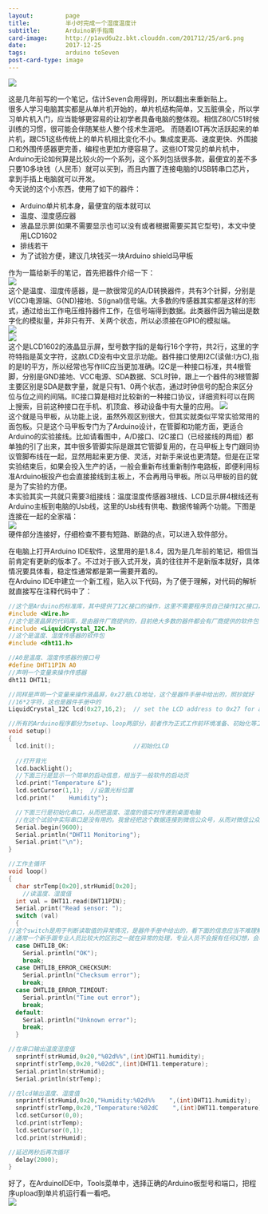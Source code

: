 ```yaml
---
layout:         page
title:          半小时完成一个湿度温度计
subtitle:       Arduino新手指南
card-image:     http://p1avd6u2z.bkt.clouddn.com/201712/25/ar6.png
date:           2017-12-25
tags:           arduino toSeven
post-card-type: image
---
```

![](http://p1avd6u2z.bkt.clouddn.com/201712/25/ar6.png)

这是几年前写的一个笔记，估计Seven会用得到，所以翻出来重新贴上。  
很多人学习电脑其实都是从单片机开始的，单片机结构简单，又五脏俱全，所以学习单片机入门，应当能够更容易的让初学者具备电脑的整体观。相信Z80/C51时候训练的习惯，很可能会伴随某些人整个技术生涯吧。 而随着IOT再次活跃起来的单片机，跟C51这些传统上的单片机相比变化不小。集成度更高、速度更快、外围接口和外围传感器更完善，编程也更加方便容易了。这些IOT常见的单片机中，Arduino无论如何算是比较火的一个系列，这个系列包括很多款，最便宜的差不多只要10多块钱（人民币）就可以买到，而且内置了连接电脑的USB转串口芯片，拿到手插上电脑就可以开发。  
今天说的这个小东西，使用了如下的器件：
* Arduino单片机本身，最便宜的版本就可以
* 温度、湿度感应器
* 液晶显示屏(如果不需要显示也可以没有或者根据需要买其它型号)，本文中使用LCD1602
* 排线若干
* 为了试验方便，建议几块钱买一块Arduino shield马甲板

作为一篇给新手的笔记，首先把器件介绍一下：  
![](http://p1avd6u2z.bkt.clouddn.com/201712/25/ar0.jpg)  
这个是温度、湿度传感器，是一款很常见的A/D转换器件，共有3个针脚，分别是V(CC)电源端、G(ND)接地、S(ignal)信号端。大多数的传感器其实都是这样的形式，通过给出工作电压维持器件工作，在信号端得到数据。此类器件因为输出是数字化的模拟量，并非只有开、关两个状态，所以必须接在GPIO的模拟端。  
![](http://p1avd6u2z.bkt.clouddn.com/201712/25/ar1.jpg)  
![](http://p1avd6u2z.bkt.clouddn.com/201712/25/ar2.jpg)  
这个是LCD1602的液晶显示屏，型号数字指的是每行16个字符，共2行，这里的字符特指是英文字符，这款LCD没有中文显示功能。器件接口使用I2C(读做:I方C),指的是I的平方，所以经常也写作IIC应当更加准确。I2C是一种接口标准，共4根管脚，分别是GND接地、VCC电源、SDA数据、SCL时钟，跟上一个器件的3根管脚主要区别是SDA是数字量，就是只有1、0两个状态，通过时钟信号的配合来区分位与位之间的间隔。IIC接口算是相对比较新的一种接口协议，详细资料可以在网上搜索，目前这种接口在手机、机顶盒、移动设备中有大量的应用。
![](http://p1avd6u2z.bkt.clouddn.com/201712/25/ar3.jpg)  
这个就是马甲板，从功能上说，虽然外观区别很大，但其实就类似平常实验常用的面包板。只是这个马甲板专门为了Arduino设计，在管脚和功能方面，更适合Arduino的实验接线。比如请看图中，A/D接口、I2C接口（已经接线的两组）都单独的引了出来，其中很多管脚实际是跟其它管脚复用的，在马甲板上专门跟同协议管脚布线在一起，显然用起来更方便、灵活，对新手来说也更清楚。但是在正常实验结束后，如果会投入生产的话，一般会重新布线重新制作电路板，即便利用标准Arduino板投产也会直接接线到主板上，不会再用马甲板。所以马甲板的目的就是为了实验的方便。  
本实验其实一共就只需要3组接线：温度湿度传感器3根线、LCD显示屏4根线还有Arduino主板到电脑的Usb线，这里的Usb线有供电、数据传输两个功能。下图是连接在一起的全家福：  
![](http://p1avd6u2z.bkt.clouddn.com/201712/25/ar4.jpg)  
硬件部分连接好，仔细检查不要有短路、断路的点，可以进入软件部分。

在电脑上打开Arduino IDE软件，这里用的是1.8.4，因为是几年前的笔记，相信当前肯定有更新的版本了。不过对于嵌入式开发，真的往往并不是新版本就好，具体情况要具体看，稳定性通常都是第一需要开着的。  
在Arduino IDE中建立一个新工程，贴入以下代码，为了便于理解，对代码的解析就直接写在注释代码中了：  
```c
//这个是Arduino的标准库，其中提供了I2C接口的操作，这里不需要程序员自己操作I2C接口，是由下面的液晶板代码间接操作的
#include <Wire.h> 
//这个是液晶屏的代码库，是由器件厂商提供的，目前绝大多数的器件都会有厂商提供的软件包（或者叫驱动）来完成器件的操作
#include <LiquidCrystal_I2C.h>
//这个是温度、湿度传感器的软件包
#include <dht11.h>

//A0是温度、湿度传感器的接口号
#define DHT11PIN A0
//声明一个变量来操作传感器
dht11 DHT11;

//同样是声明一个变量来操作液晶屏，0x27是LCD地址，这个是器件手册中给出的，照抄就好
//16*2字符，这也是器件手册中的
LiquidCrystal_I2C lcd(0x27,16,2);  // set the LCD address to 0x27 for a 16 chars and 2 line display

//所有的Arduino程序都分为setup、loop两部分，前者作为正式工作前环境准备、初始化等工作，后者是一个工作循环
void setup()
{
  lcd.init();                      //初始化LCD
 
  //打开背光
  lcd.backlight();
  //下面三行是显示一个简单的启动信息，相当于一般软件的启动页
  lcd.print("Temperature &");
  lcd.setCursor(1,1);  //设置光标位置
  lcd.print("    Humidity");

  //下面三行是初始化串口，从而把温度、湿度的值实时传递到桌面电脑
  //在这个试验中实际串口是没有用的。我曾经把这个数据连接到微信公众号，从而对微信公众号说一句“温度”，就得到房间的温度值
  Serial.begin(9600);
  Serial.println("DHT11 Monitoring");
  Serial.print("\n");
}

//工作主循环
void loop()
{
  char strTemp[0x20],strHumid[0x20];
	//读温度、湿度值
  int val = DHT11.read(DHT11PIN);
  Serial.print("Read sensor: ");
  switch (val)
  {  
//这个switch是用于判断读取值的异常情况，是器件手册中给出的，看下面的信息应当不难理解
//通常一个新手跟专业人员比较大的区别之一就在异常的处理，专业人员不会报有任何幻想，会尽力的处理掉所有异常情况
  case DHTLIB_OK:
    Serial.println("OK");
    break;
  case DHTLIB_ERROR_CHECKSUM: 
    Serial.println("Checksum error"); 
    break;
  case DHTLIB_ERROR_TIMEOUT: 
    Serial.println("Time out error"); 
    break;
  default: 
    Serial.println("Unknown error"); 
    break;
  }

//在串口输出温度湿度值
  snprintf(strHumid,0x20,"%02d%%",(int)DHT11.humidity);
  snprintf(strTemp,0x20,"%02dC",(int)DHT11.temperature);
  Serial.println(strHumid);
  Serial.println(strTemp);

//在lcd输出温度、湿度值
  snprintf(strHumid,0x20,"Humidity:%02d%%    ",(int)DHT11.humidity);
  snprintf(strTemp,0x20,"Temperature:%02dC    ",(int)DHT11.temperature);
  lcd.setCursor(0,0);
  lcd.print(strTemp);
  lcd.setCursor(0,1);
  lcd.print(strHumid);

//延迟两秒后再次循环
  delay(2000);
}

```
好了，在ArduinoIDE中，Tools菜单中，选择正确的Arduino板型号和端口，把程序upload到单片机运行看一看吧。  
![](http://p1avd6u2z.bkt.clouddn.com/201712/25/ar5.jpg)  
